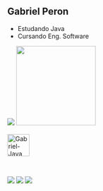 ## Gabriel Peron

- Estudando Java
- Cursando Eng. Software 

<picture>
<source 
  srcset="https://github-readme-stats.vercel.app/api?username=gabrielperonz&show_icons=true&theme=dark"
  media="(prefers-color-scheme: dark)"
/>
<source
  srcset="https://github-readme-stats.vercel.app/api?username=gabrielperonz&show_icons=true"
  media="(prefers-color-scheme: light), (prefers-color-scheme: no-preference)"
/>
<img src="https://github-readme-stats.vercel.app/api?username=gabrielperonz&show_icons=true" />
</picture>

<img height="180em" src="https://github-readme-stats.vercel.app/api/top-langs/?username=gabrielperonz&layout=compact&langs_count=16&theme=dark"/>

<div style="display: inline_block"><br>
  <img align="center" alt="Gabriel-Java" height="50" width="50" src="https://cdn.jsdelivr.net/gh/devicons/devicon/icons/java/java-original.svg"> 
  
</div>
  
  ##
 
<div style="display: inline_block"><br>
  <a href="https://instagram.com/_gabrielperon_" target="_blank"><img src="https://img.shields.io/badge/-Instagram-%23E4405F?style=for-the-badge&logo=instagram&logoColor=white" target="_blank"></a>
  <a href = "mailto:gabrielperon333@gmail.com"><img src="https://img.shields.io/badge/-Gmail-%23333?style=for-the-badge&logo=gmail&logoColor=white" target="_blank"></a>
  <a href="https://www.linkedin.com/in/gabriel-peron-zava-22264a268" target="_blank"><img src="https://img.shields.io/badge/-LinkedIn-%230077B5?style=for-the-badge&logo=linkedin&logoColor=white" target="_blank"></a> 
</div>
